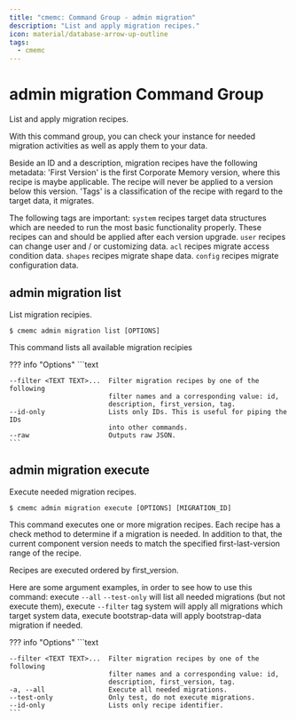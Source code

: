 ```yaml
---
title: "cmemc: Command Group - admin migration"
description: "List and apply migration recipes."
icon: material/database-arrow-up-outline
tags:
  - cmemc
---
```

# admin migration Command Group
<!-- This file was generated - DO NOT CHANGE IT MANUALLY -->

List and apply migration recipes.

With this command group, you can check your instance for needed migration activities as well as apply them to your data.

Beside an ID and a description, migration recipes have the following metadata: 'First Version' is the first Corporate Memory version, where this recipe is maybe applicable. The recipe will never be applied to a version below this version. 'Tags' is a classification of the recipe with regard to the target data, it migrates.

The following tags are important: `system` recipes target data structures which are needed to run the most basic functionality properly. These recipes can and should be applied after each version upgrade. `user` recipes can change user and / or customizing data. `acl` recipes migrate access condition data. `shapes` recipes migrate shape data. `config` recipes migrate configuration data.


## admin migration list

List migration recipies.

```shell-session title="Usage"
$ cmemc admin migration list [OPTIONS]
```




This command lists all available migration recipies



??? info "Options"
    ```text

    --filter <TEXT TEXT>...  Filter migration recipes by one of the following
                             filter names and a corresponding value: id,
                             description, first_version, tag.
    --id-only                Lists only IDs. This is useful for piping the IDs
                             into other commands.
    --raw                    Outputs raw JSON.
    ```

## admin migration execute

Execute needed migration recipes.

```shell-session title="Usage"
$ cmemc admin migration execute [OPTIONS] [MIGRATION_ID]
```




This command executes one or more migration recipes. Each recipe has a check method to determine if a migration is needed. In addition to that, the current component version needs to match the specified first-last-version range of the recipe.

Recipes are executed ordered by first_version.

Here are some argument examples, in order to see how to use this command: execute `--all` `--test-only` will list all needed migrations (but not execute them), execute `--filter` tag system will apply all migrations which target system data, execute bootstrap-data will apply bootstrap-data migration if needed.



??? info "Options"
    ```text

    --filter <TEXT TEXT>...  Filter migration recipes by one of the following
                             filter names and a corresponding value: id,
                             description, first_version, tag.
    -a, --all                Execute all needed migrations.
    --test-only              Only test, do not execute migrations.
    --id-only                Lists only recipe identifier.
    ```

